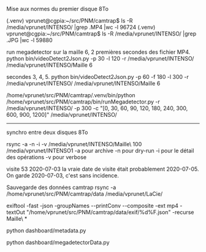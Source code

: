 Mise aux normes du premier disque 8To

(.venv) vprunet@cgpia:~/src/PNM/camtrap$ ls -R /media/vprunet/INTENSO/ |grep .MP4 |wc -l
96724
(.venv) vprunet@cgpia:~/src/PNM/camtrap$ ls -R /media/vprunet/INTENSO/ |grep .JPG |wc -l
59880

run megadetector sur la maille 6, 2 premières secondes des fichier MP4.
python bin/videoDetect2Json.py -p 30 -l 120 -r /media/vprunet/INTENSO/ /media/vprunet/INTENSO/Maille 6

secondes 3, 4, 5.
python bin/videoDetect2Json.py -p 60 -f 180 -l 300 -r /media/vprunet/INTENSO/ /media/vprunet/INTENSO/Maille 6

/home/vprunet/src/PNM/camtrap/.venv/bin/python /home/vprunet/src/PNM/camtrap/bin/runMegadetector.py -r /media/vprunet/INTENSO/ -p 300 -c "[0, 30, 60, 90, 120, 180, 240, 300, 600, 900, 1200]" /media/vprunet/INTENSO/

---

synchro entre deux disques 8To

rsync -a -n -i -v /media/vprunet/INTENSO/Maille\ 100 /media/vprunet/INTENSO1
-a pour archive
-n pour dry-run
-i pour le détail des opérations
-v pour verbose

visite 53 2020-07-03
la vraie date de visite était probablement 2020-07-05. On garde 2020-07-03, c'est sans incidence.

Sauvegarde des données camtrap
rsync -a /home/vprunet/src/PNM/camtrap/data /media/vprunet/LaCie/

exiftool -fast -json -groupNames --printConv --composite -ext mp4 -textOut "/home/vprunet/src/PNM/camtrap/data/exif/%d%F.json" -recurse Maille\ \*

python dashboard/metadata.py

python dashboard/megadetectorData.py
